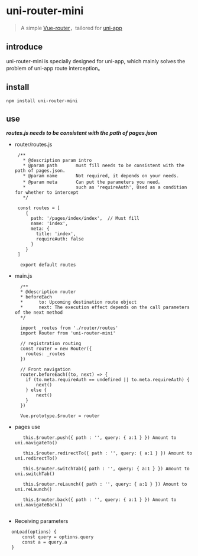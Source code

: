 # uni-router-mini
> A simple [Vue-router](https://router.vuejs.org/zh/)，tailored for [uni-app](https://uniapp.dcloud.io/)

## introduce

uni-router-mini is specially designed for uni-app, which mainly solves the problem of uni-app route interception。

## install
```shell
npm install uni-router-mini
```

## use
___routes.js needs to be consistent with the path of pages.json___
* router/routes.js 

    ```
     /**
       * @description param intro
       * @param path       must fill needs to be consistent with the path of pages.json.
       * @param name       Not required, it depends on your needs.
       * @param meta       Can put the parameters you need，
       *                   such as 'requireAuth', Used as a condition for whether to intercept
       */
       
     const routes = [
        {
          path: '/pages/index/index',  // Must fill   
          name: 'index',
          meta: {
            title: 'index',
            requireAuth: false
          }
        }
     ]
      
      export default routes  
    ```
* main.js 
    ```
      /**
      * @description router
      * beforeEach 
      *      to: Upcoming destination route object
      *      next: The execution effect depends on the call parameters of the next method
      */
      
      import _routes from './router/routes'
      import Router from 'uni-router-mini'
      
      // registration routing
      const router = new Router({
        routes: _routes
      })
      
      // Front navigation
      router.beforeEach((to, next) => {
        if (to.meta.requireAuth == undefined || to.meta.requireAuth) {
            next()
        } else {
            next()
        }
      })
      
      Vue.prototype.$router = router
    ```    
   
* pages use

   ```
      this.$router.push({ path : '', query: { a:1 } }) Amount to uni.navigateTo()
      
      this.$router.redirectTo({ path : '', query: { a:1 } }) Amount to uni.redirectTo()
      
      this.$router.switchTab({ path : '', query: { a:1 } }) Amount to uni.switchTab()
      
      this.$router.reLaunch({ path : '', query: { a:1 } }) Amount to uni.reLaunch()
      
      this.$router.back({ path : '', query: { a:1 } }) Amount to uni.navigateBack()
      
    ```
 * Receiving parameters
   
  ```
    onLoad(options) {
        const query = options.query
        const a = query.a         
    }
     
  ```
         
    
                                                                                   

